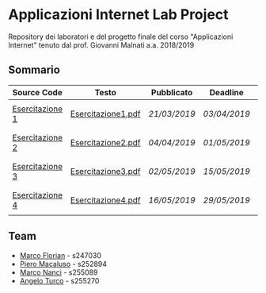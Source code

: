 # Applicazioni Internet Lab Project
Repository dei laboratori e del progetto finale del corso "Applicazioni Internet" tenuto dal prof. Giovanni Malnati a.a. 2018/2019

## Sommario
|Source Code                        | Testo   |Pubblicato   | Deadline     | Consegnato                |
|-----------------------------------|-        |--------------|--------------|---------------------------|
| [Esercitazione 1](esercitazione1) |[Esercitazione1.pdf](testi_esercitazioni/Esercitazione1.pdf)| *21/03/2019* | *03/04/2019* | <ul><li> - [x] </li></ul> |
| [Esercitazione 2](esercitazione2) |[Esercitazione2.pdf](testi_esercitazioni/Esercitazione2.pdf)| *04/04/2019* | *01/05/2019* | <ul><li> - [x] </li></ul> |
| [Esercitazione 3](esercitazione3) |[Esercitazione3.pdf](testi_esercitazioni/Esercitazione3.pdf)| *02/05/2019* | *15/05/2019* | <ul><li> - [x] </li></ul> |
| [Esercitazione 4](esercitazione4) |[Esercitazione4.pdf](testi_esercitazioni/Esercitazione4.pdf)| *16/05/2019* | *29/05/2019* | <ul><li> - [ ] </li></ul> |

## Team
- [Marco Florian](https://github.com/MarcoFlo) - s247030
- [Piero Macaluso](https://github.com/pieromacaluso) - s252894
- [Marco Nanci](https://github.com/GJGits) - s255089
- [Angelo Turco](https://github.com/angeloturco) - s255270

